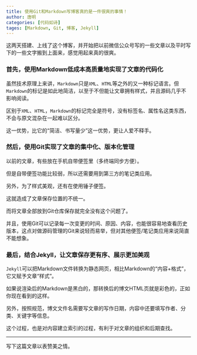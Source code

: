 ```yaml
---
title: 使用Git和Markdown写博客真的是一件很爽的事情！
author: 唐明
categories: [代码如诗]
tages: [Markdown, Git, 博客, Jekyll]
---
```

这两天搭建、上线了这个博客，并开始把以前微信公众号写的一些文章以及平时写下的一些文字搬到上面来，感觉用起来真的很爽。

### 首先，使用Markdown低成本高质量地实现了文章的代码化

虽然技术原理上来讲，`Markdown`只是`XML`、`HTML`等之外的又一种标记语言。但`Markdown`的标记是如此地简洁，以至于不但能让文章拥有样式，并且源码几乎不影响阅读。

<!--以上为摘要内容-->

区别于`XML`、`HTML`，`Markdown`的标记完全是符号，没有标签名、属性名这类东西，不会与原文混杂在一起难以区分。

这一优势，比它的“简洁、书写量少”这一优势，更让人爱不释手。

### 然后，使用Git实现了文章的集中化、版本化管理

以前的文章，有些放在手机自带便签里（多终端同步方便）。

但是自带便签功能比较弱，所以还需要用到第三方的笔记类应用。

另外，为了样式美观，还有在使用锤子便签。

这就造成了文章保存位置的不统一。

而将文章全部放到Git仓库保存就完全没有这个问题了。

并且，使用Git可以记录每一次变更的时间、原因、内容，也能很容易地查看历史版本，这点对做源码管理的Git来说轻而易举，但对其他便签/笔记类应用来说简直不能想象。

### 最后，结合Jekyll，让文章保存更有序、展示更加美观

`Jekyll`可以把Markdown文件转换为静态网页，相比Markdown的“内容+格式”，它又赋予文章“样式”。

如果说渲染后的Markdown是黑白的，那转换后的博文HTML页就是彩色的，正如你现在看到的这样。

另外，按照规范，博文文件名需要写文章的写作日期，内容中还要填写作者、分类、关键字等信息。

这个过程，也是对内容建立索引的过程，有利于对文章的组织和后期查找。

---

写下这篇文章以表赞美之情。